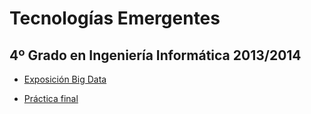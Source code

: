 Tecnologías Emergentes
======================
4º Grado en Ingeniería Informática 2013/2014
--------------------------------------------

* [Exposición Big Data](big_data/README.md)

* [Práctica final](https://github.com/josemlp91/NeuroWaveWar)
